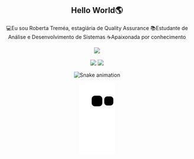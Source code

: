 ## <div align="center">Hello World🌎 </div>
<div align="center">
💻Eu sou Roberta Treméa, estagiária de Quality Assurance
📚Estudante de Análise e Desenvolvimento de Sistemas
☕Apaixonada por conhecimento
  <p>
</div>
<div align="center">
  <a href="">
  <img height="180em" src="https://github-readme-stats.vercel.app/api?username=beta-tr&show_icons=true&theme=dracula&include_all_commits=true&count_private=true"/>
  <p>
</div>  

 
<div align="center">
  <a href="www.linkedin.com/in/roberta-tremea" target="_blank"><img src="https://img.shields.io/badge/-LinkedIn-%230077B5?style=for-the-badge&logo=linkedin&logoColor=white" target="_blank"></a> 
  <a href = "mailto:roberta.tremea@gmail.com"><img src="https://img.shields.io/badge/-Gmail-%23333?style=for-the-badge&logo=gmail&logoColor=white" target="_blank"></a>

 ![Snake animation](https://github.com/beta-tr/dist/github-contribution-grid-snake.svg)
  
  
 ![Snake animation](https://github.com/rafaballerini/rafaballerini/blob/output/github-contribution-grid-snake.svg)
 
</div>
